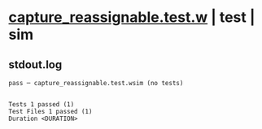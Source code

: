 # [capture_reassignable.test.w](../../../../../examples/tests/valid/capture_reassignable.test.w) | test | sim

## stdout.log
```log
pass ─ capture_reassignable.test.wsim (no tests)
 
 
Tests 1 passed (1)
Test Files 1 passed (1)
Duration <DURATION>
```

